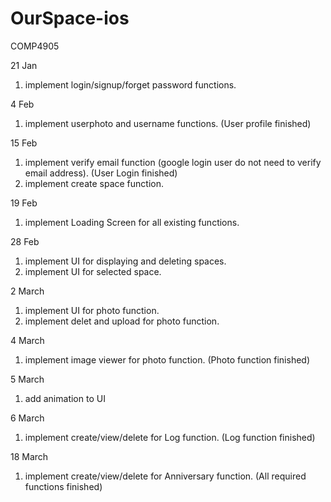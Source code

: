 # OurSpace-ios
 COMP4905

21 Jan
1. implement login/signup/forget password functions.

4 Feb
1. implement userphoto and username functions. (User profile finished)

15 Feb
1. implement verify email function (google login user do not need to verify email address). (User Login finished)
2. implement create space function.

19 Feb
1. implement Loading Screen for all existing functions.

28 Feb
1. implement UI for displaying and deleting spaces.
2. implement UI for selected space.

2 March
1. implement UI for photo function.
2. implement delet and upload for photo function.

4 March
1. implement image viewer for photo function. (Photo function finished)

5 March
1. add animation to UI

6 March
1. implement create/view/delete for Log function. (Log function finished)

18 March
1. implement create/view/delete for Anniversary function. (All required functions finished)
